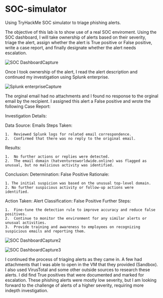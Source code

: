 # SOC-simulator
Using TryHackMe SOC simulator to triage phishing alerts.

The objective of this lab is to show use of a real SOC enviroment.
Using the SOC dashboard, I will take ownership of alerts based on their severity, triage the alert, assign whether the alert is True positive or False positive, write a case report, and finally designate whether the alert needs escalation.

![SOC DashboardCapture](https://github.com/user-attachments/assets/bd557834-3f04-48a6-a00f-1e9cc9ddb497)

Once I took ownership of the alert, I read the alert description and continued my investigation using Splunk enterprise.

![Splunk enterpriseCapture](https://github.com/user-attachments/assets/0c271c6f-5790-4fa4-8dee-b7c302ab0f16)

The orginal email had no attachments and I found no response to the orginal email by the recipient.
I assigned this alert a False positive and wrote the following Case Report:

Investigation Details:

Data Source: Emails
Steps Taken:

    1.  Reviewed Splunk logs for related email correspondence.
    2.  Confirmed that there was no reply to the original email.

Results:

    1.  No further actions or replies were detected.
    2.  The email domain (hatventuresworldwide.online) was flagged as unusual, but no malicious activity was identified.

Conclusion:
Determination: False Positive
Rationale:

    1. The initial suspicion was based on the unusual top-level domain.
    2. No further suspicious activity or follow-up actions were identified.

Action Taken:
Alert Classification: False Positive
Further Steps:

    1.  Fine-tune the detection rule to improve accuracy and reduce false positives.
    2.  Continue to monitor the environment for any similar alerts or unusual activities.
    3.  Provide training and awareness to employees on recognizing suspicious emails and reporting them.

![SOC DashboardCapture2](https://github.com/user-attachments/assets/b61d5aac-56e2-4f89-a483-87b55a868ec5)

![SOC DashboardCapture3](https://github.com/user-attachments/assets/f2c04130-145a-4716-8342-ade622616c3b)

I continued the process of triaging alerts as they came in.  A few had attachments that I was able to open in the VM that they provided (Sandbox).  
I also used VirusTotal and some other outside sources to research these alerts.  I did find True positives that were documented and marked for escalation.
These phishing alerts were mostly low severity, but I am looking forward to the challenge of alerts of a higher severity, requiring more indepth investigation.



